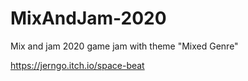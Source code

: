 # MixAndJam-2020
Mix and jam 2020 game jam with theme "Mixed Genre"

https://jerngo.itch.io/space-beat
